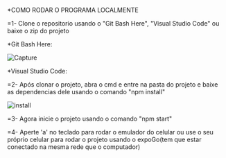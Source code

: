 *COMO RODAR O PROGRAMA LOCALMENTE

=1- Clone o repositorio usando o "Git Bash Here", "Visual Studio Code" ou baixe o zip do projeto

*Git Bash Here:

![Capture](https://github.com/user-attachments/assets/68561a52-43a3-43e7-abd9-aa32be137e3e)


*Visual Studio Code: 

=2- Após clonar o projeto, abra o cmd e entre na pasta do projeto e baixe as dependencias dele usando o comando "npm install"

![install](https://github.com/user-attachments/assets/baa8ced6-c076-4f55-a37a-75a00d435fae)


=3- Agora inicie o projeto usando o comando "npm start"



=4- Aperte 'a' no teclado para rodar o emulador do celular ou use o seu próprio celular para rodar o projeto usando o expoGo(tem que estar conectado na mesma rede que o computador)
